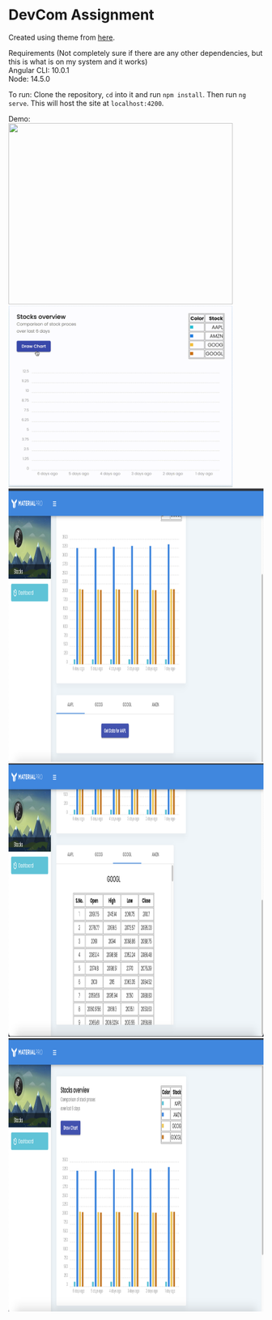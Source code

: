 # DevCom Assignment

Created using theme from [here](https://www.wrappixel.com/templates/materialpro-angular-lite/#comparison).

Requirements (Not completely sure if there are any other dependencies, but this is what is on my system and it works) <br>
Angular CLI: 10.0.1 <br>
Node: 14.5.0

To run:
Clone the repository, `cd` into it and run `npm install`. Then run `ng serve`. This will host the site at `localhost:4200`.

Demo:
<br>
<img src="screenshots/data.gif" width=443 height=358>
<img src="screenshots/chart.gif" width=443 height=358>
<img src="screenshots/screenshot1.png" width=1152 height=540>
<img src="screenshots/screenshot2.png" width=1152 height=540>
<img src="screenshots/screenshot3.png" width=1152 height=540>
